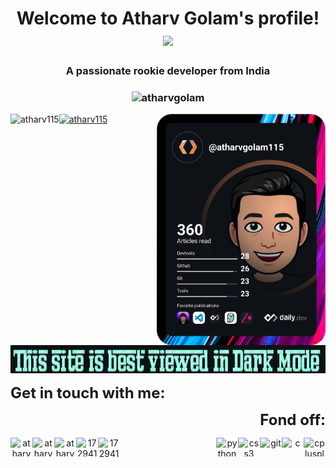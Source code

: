 <h1 align="center">
    Welcome to Atharv Golam's profile!
    <a href="https://git.io/typing-svg">
        <img
            src="https://readme-typing-svg.herokuapp.com?font=JetBrains+Mono&size=22&duration=5000&color=A100FF&center=true&vCenter=true&width=500&height=60&lines=Always+Learning+new+things;Developing+Real+World+Solutions!!" /></a>
</h1>

<h3 align="center">A passionate rookie developer from India </h3>
<h3 align="center">
<img src="https://komarev.com/ghpvc/?username=atharv115&label=Hello Visitors 👋&style=plastic" alt="atharvgolam" height="26em"/>
</h3>

<p>
    <a href="https://github.com/anuraghazra/github-readme-stats"><img align="left" height="220em"
            src="https://github-readme-stats.vercel.app/api?username=atharv115&show_icons=true&include_all_commits=true&hide_border=true&theme=jolly&border_radius=30&line_height=28&icon_color=68f8f1&count_private=true"
            alt="atharv115" /></a>
</p>

<a href="https://app.daily.dev/atharvgolam115"><img align="right"
        src="https://github.com/Atharv115/Atharv115/blob/main/devcard.svg" width="270"
        alt="Atharv Golam's Dev Card" /></a>

<p align="left"> <a href="https://github.com/ryo-ma/github-profile-trophy"><img
            src="https://github-profile-trophy.vercel.app/?username=atharv115&hide_border=true&no-bg=true&theme=dracula&margin-w=5&no-frame=true&title=Stars,Commits,Issue,PR"
            alt="atharv115" height="120em"/></a>
</p>

<!-- <h3 align="right"><strong>Fond off:</strong></h3>
<p align="right">
    <a href="https://www.w3schools.com/cpp/" target="_blank" rel="noreferrer">
            <img src="https://cdn.jsdelivr.net/gh/devicons/devicon/icons/cplusplus/cplusplus-plain.svg" alt="cplusplus" width="35" height="30" />
    </a>
    <a href="https://www.cprogramming.com/" target="_blank" rel="noreferrer">
        <img src="https://cdn.jsdelivr.net/gh/devicons/devicon/icons/c/c-plain.svg" alt="c" width="35" height="30" />
    </a>
    <a href="https://git-scm.com/" target="_blank" rel="noreferrer">
        <img src="https://cdn.jsdelivr.net/gh/devicons/devicon/icons/git/git-plain.svg" alt="git" width="35" height="30" />
    </a>
    <a href="https://www.w3schools.com/css/" target="_blank" rel="noreferrer">
        <img src="https://cdn.jsdelivr.net/gh/devicons/devicon/icons/css3/css3-plain-wordmark.svg"
            alt="css3" width="35" height="30" />
    </a>
    <a href="https://www.python.org" target="_blank" rel="noreferrer">
        <img src="https://cdn.jsdelivr.net/gh/devicons/devicon/icons/python/python-original.svg"
            alt="python" width="35" height="30" />
    <a href="https://www.w3.org/html/" target="_blank" rel="noreferrer">
        <img src="https://raw.githubusercontent.com/devicons/devicon/master/icons/html5/html5-original-wordmark.svg"
            alt="html5" width="40" height="30" />
    </a>
    </a>
    <a href="https://pandas.pydata.org/" target="_blank" rel="noreferrer">
        <img src="https://raw.githubusercontent.com/devicons/devicon/2ae2a900d2f041da66e950e4d48052658d850630/icons/pandas/pandas-original.svg"
            alt="pandas" width="40" height="30" />
    </a>
    <a href="https://pytorch.org/" target="_blank" rel="noreferrer">
        <img src="https://www.vectorlogo.zone/logos/pytorch/pytorch-icon.svg" alt="pytorch" width="30" height="30" />
    </a>
    <a href="https://www.tensorflow.org" target="_blank" rel="noreferrer">
        <img src="https://www.vectorlogo.zone/logos/tensorflow/tensorflow-icon.svg" alt="tensorflow" width="30"
            height="30" />
    </a>
</p>     -->

<!-- <h3 align="left"><strong>Get in Touch with me:</strong></h2>
<p align="left">
    <a href="https://twitter.com/Atharv_golam" target="blank"><img align="center"
            src="https://raw.githubusercontent.com/rahuldkjain/github-profile-readme-generator/master/src/images/icons/Social/twitter.svg"
            alt="atharv58687880" width="35" height="30" /></a>
    <a href="https://linkedin.com/in/atharv-golam-7466a4219" target="blank"><img align="center"
            <img src="https://cdn.jsdelivr.net/gh/devicons/devicon/icons/linkedin/linkedin-original.svg"
            alt="atharv-golam-7466a4219" width="35" height="30" /></a>
    <a href="https://dev.to/atharv" target="blank"><img align="center"
            src="https://www.vectorlogo.zone/logos/devto/devto-icon.svg" alt="atharv" width="35" height="30" /></a>
    <a href="https://stackoverflow.com/users/17294179/atharv-golam" target="blank"><img align="center"
            src="https://raw.githubusercontent.com/rahuldkjain/github-profile-readme-generator/master/src/images/icons/Social/stack-overflow.svg"
            alt="17294179/atharv-golam" width="35" height="30" /></a>
    <a href="https://app.daily.dev/atharvgolam115" target="blank">
        <img align="center"
            src="https://daily-now-res.cloudinary.com/image/upload/v1614088267/landing/Daily.dev_logo.png"
            alt="17294179/atharv-golam" width="35" height="35" /></a>
    <a href="https://www.hackerrank.com/atharvgolam115" target="blank"><img align="center"
            src="https://raw.githubusercontent.com/rahuldkjain/github-profile-readme-generator/master/src/images/icons/Social/hackerrank.svg"
            alt="atharvgolam115" width="35" height="30" /></a>
    <a href="https://www.codechef.com/users/atharvg_1105" target="blank"><img align="center"
            src="https://cdn.jsdelivr.net/npm/simple-icons@3.1.0/icons/codechef.svg" alt="atharvg_1105" height="30"
            width="40" /></a>
    <a href="https://codeforces.com/profile/atharvgolam" target="blank"><img align="center"
            src="https://raw.githubusercontent.com/rahuldkjain/github-profile-readme-generator/master/src/images/icons/Social/codeforces.svg"
            alt="atharvgolam" width="35" height="30" /></a>
 <a href="https://www.hackerearth.com/@atharvgolam115" target="blank"><img align="center"
            src="https://raw.githubusercontent.com/rahuldkjain/github-profile-readme-generator/master/src/images/icons/Social/hackerearth.svg"
            alt="@atharvgolam115" width="35" height="30" /></a> 
    <a href="https://www.leetcode.com/atharv115" target="blank"><img align="center"
            src="https://raw.githubusercontent.com/rahuldkjain/github-profile-readme-generator/master/src/images/icons/Social/leet-code.svg"
            alt="atharv115" width="35" height="30" /></a>
</p> -->

<p align = "center">
        <img src="https://github.com/Atharv115/Atharv115/blob/main/hRTPqQEl.gif" alt="This site is best viewed in Dark Mode" width="850em" height="45em"/>
</p>

<p align="center">
<p align="left"><font size="5"><strong>Get in touch with me:</strong> </font> </p>
<p align="right"><font size="5"><strong>Fond off:</strong> </font>

<p align= "center">
<a href="https://twitter.com/Atharv_golam" target="blank"><img align="left"
            src="https://raw.githubusercontent.com/rahuldkjain/github-profile-readme-generator/master/src/images/icons/Social/twitter.svg"
            alt="atharv58687880" width="35" height="30" /></a>
    <a href="https://linkedin.com/in/atharv-golam-7466a4219" target="blank"><img align="left"
            <img src="https://cdn.jsdelivr.net/gh/devicons/devicon/icons/linkedin/linkedin-original.svg"
            alt="atharv-golam-7466a4219" width="35" height="30" /></a>
    <a href="https://dev.to/atharv" target="blank"><img align="left"
            src="https://www.vectorlogo.zone/logos/devto/devto-icon.svg" alt="atharv" width="35" height="30" /></a>
    <a href="https://stackoverflow.com/users/17294179/atharv-golam" target="blank"><img align="left"
            src="https://raw.githubusercontent.com/rahuldkjain/github-profile-readme-generator/master/src/images/icons/Social/stack-overflow.svg"
            alt="17294179/atharv-golam" width="35" height="30" /></a>
    <a href="https://app.daily.dev/atharvgolam115" target="blank">
        <img align="left"
            src="https://daily-now-res.cloudinary.com/image/upload/v1614088267/landing/Daily.dev_logo.png"
            alt="17294179/atharv-golam" width="35" height="35" /></a>
<a href="https://www.w3schools.com/cpp/" target="_blank" rel="noreferrer">
            <img align="right" src="https://cdn.jsdelivr.net/gh/devicons/devicon/icons/cplusplus/cplusplus-plain.svg" alt="cplusplus" width="35" height="30" />
    </a>
    <a href="https://www.cprogramming.com/" target="_blank" rel="noreferrer">
        <img align="right" src="https://cdn.jsdelivr.net/gh/devicons/devicon/icons/c/c-plain.svg" alt="c" width="35" height="30" />
    </a>
    <a href="https://git-scm.com/" target="_blank" rel="noreferrer">
        <img align="right" src="https://cdn.jsdelivr.net/gh/devicons/devicon/icons/git/git-plain.svg" alt="git" width="35" height="30" />
    </a>
    <a href="https://www.w3schools.com/css/" target="_blank" rel="noreferrer">
        <img align="right" src="https://cdn.jsdelivr.net/gh/devicons/devicon/icons/css3/css3-plain-wordmark.svg"
            alt="css3" width="35" height="30" />
    </a>
    <a href="https://www.python.org" target="_blank" rel="noreferrer">
        <img align="right" src="https://cdn.jsdelivr.net/gh/devicons/devicon/icons/python/python-original.svg"
            alt="python" width="35" height="30" />
            </p>
